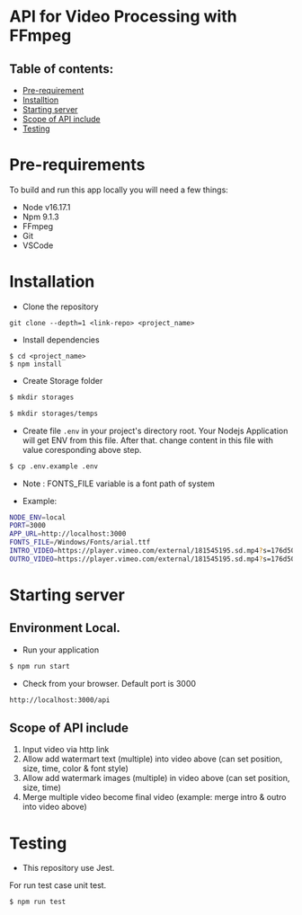 # API for Video Processing with FFmpeg

## Table of contents:

- [Pre-requirement](#pre-requirement)
- [Installtion](#installation)
- [Starting server](#starting-server)
- [Scope of API include](#scope-of-api-include)
- [Testing](#sesting)

# Pre-requirements

To build and run this app locally you will need a few things:
- Node v16.17.1
- Npm 9.1.3
- FFmpeg
- Git
- VSCode

# Installation

- Clone the repository

```
git clone --depth=1 <link-repo> <project_name>
```

- Install dependencies

```
$ cd <project_name>
$ npm install
```

- Create Storage folder

```bash
$ mkdir storages
```
```bash
$ mkdir storages/temps
```

- Create file `.env` in your project's directory root. Your Nodejs Application will get ENV from this file.
  After that. change content in this file with value coresponding above step.

```bash
$ cp .env.example .env
```
* Note : FONTS_FILE variable is a font path of system

- Example:
```bash
NODE_ENV=local
PORT=3000
APP_URL=http://localhost:3000
FONTS_FILE=/Windows/Fonts/arial.ttf
INTRO_VIDEO=https://player.vimeo.com/external/181545195.sd.mp4?s=176d502710df829442a83565bb79efbe3c9c0b93&profile_id=164
OUTRO_VIDEO=https://player.vimeo.com/external/181545195.sd.mp4?s=176d502710df829442a83565bb79efbe3c9c0b93&profile_id=164
```

# Starting server

## Environment Local.

- Run your application

```bash
$ npm run start
```

- Check from your browser. Default port is 3000

```sh
http://localhost:3000/api
```

## Scope of API include

1. Input video via http link
2. Allow add watermart text (multiple) into video above (can set position, size, time, color & font style)
3. Allow add watermark images (multiple) in video above (can set position, size, time)
4. Merge multiple video become final video (example: merge intro & outro into video above)

# Testing

- This repository use Jest.

For run test case unit test.

```bash
$ npm run test
```
